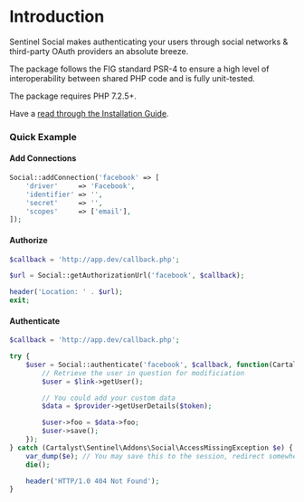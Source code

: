 # Introduction

Sentinel Social makes authenticating your users through social networks & third-party OAuth providers an absolute breeze.

The package follows the FIG standard PSR-4 to ensure a high level of interoperability between shared PHP code and is fully unit-tested.

The package requires PHP 7.2.5+.

Have a [read through the Installation Guide](#installation).

### Quick Example

#### Add Connections

```php
Social::addConnection('facebook' => [
    'driver'     => 'Facebook',
    'identifier' => '',
    'secret'     => '',
    'scopes'     => ['email'],
]);
```

#### Authorize

```php
$callback = 'http://app.dev/callback.php';

$url = Social::getAuthorizationUrl('facebook', $callback);

header('Location: ' . $url);
exit;
```

#### Authenticate

```php
$callback = 'http://app.dev/callback.php';

try {
    $user = Social::authenticate('facebook', $callback, function(Cartalyst\Sentinel\Addons\Social\Models\LinkInterface $link, $provider, $token, $slug) {
        // Retrieve the user in question for modificiation
        $user = $link->getUser();

        // You could add your custom data
        $data = $provider->getUserDetails($token);

        $user->foo = $data->foo;
        $user->save();
    });
} catch (Cartalyst\Sentinel\Addons\Social\AccessMissingException $e) {
    var_dump($e); // You may save this to the session, redirect somewhere
    die();

    header('HTTP/1.0 404 Not Found');
}
```
